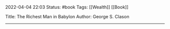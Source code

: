 2022-04-04 22:03
Status: #book 
Tags: [[Wealth]] [[Book]]

Title: The Richest Man in Babylon
Author: George S. Clason

---

